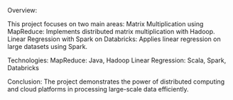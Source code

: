 Overview:

This project focuses on two main areas:
Matrix Multiplication using MapReduce: Implements distributed matrix multiplication with Hadoop.
Linear Regression with Spark on Databricks: Applies linear regression on large datasets using Spark.

Technologies:
MapReduce: Java, Hadoop
Linear Regression: Scala, Spark, Databricks

Conclusion:
The project demonstrates the power of distributed computing and cloud platforms in processing large-scale data efficiently.
